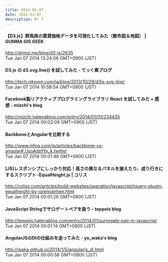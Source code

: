 ```yaml
---
title: 2014-01-07
date: 2014-01-07
description: B! 7
---
```


#### 【D3.js】群馬県の賃貸価格データを可視化してみた（散布図＆地図） | GUNMA GIS GEEK
http://shimz.me/blog/d3-js/2635<br>
Tue Jan 07 2014 13:24:06 GMT+0900 (JST)<br>


#### D3.js の d3.svg.line() を試してみた - てっく煮ブログ
http://tech.nitoyon.com/ja/blog/2013/10/29/d3js-svg-line/<br>
Tue Jan 07 2014 10:58:54 GMT+0900 (JST)<br>


#### Facebook製リアクティブプログラミングライブラリ React を試してみた + 感想 - mizchi's blog
http://mizchi.hatenablog.com/entry/2014/01/01/234435<br>
Tue Jan 07 2014 00:02:09 GMT+0900 (JST)<br>


#### BackboneとAngularを比較する
http://www.infoq.com/jp/articles/backbone-vs-angular#.UsoAdpYfn_k.twitter<br>
Tue Jan 07 2014 00:01:46 GMT+0900 (JST)<br>


####   [JS]レスポンシブにしっかり対応！高さの異なるパネルを揃えたり、成り行きにするスクリプト -EqualHeight.js | コリス
http://coliss.com/articles/build-websites/operation/javascript/jquery-plugin-equalheight-by-jorenvanhee.html<br>
Tue Jan 07 2014 00:01:26 GMT+0900 (JST)<br>


#### JavaScript Stringでサロゲートペアを扱う - teppeis blog
http://teppeis.hatenablog.com/entry/2014/01/surrogate-pair-in-javascript<br>
Tue Jan 07 2014 00:01:14 GMT+0900 (JST)<br>


#### AngularJSのDIの仕組みを追ってみた - yo_waka's blog
http://waka.github.io/2014/1/5/angularjs_di.html<br>
Tue Jan 07 2014 00:00:56 GMT+0900 (JST)<br>


